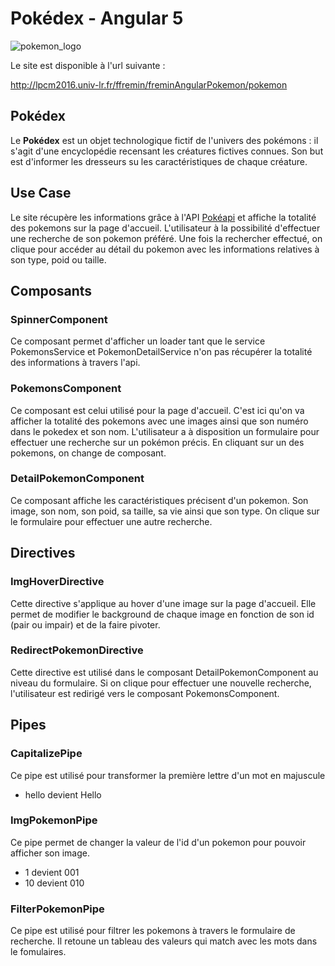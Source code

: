 # Pokédex - Angular 5

![pokemon_logo](https://upload.wikimedia.org/wikipedia/commons/thumb/9/98/International_Pok%C3%A9mon_logo.svg/2000px-International_Pok%C3%A9mon_logo.svg.png)

Le site est disponible à l'url suivante : 

http://lpcm2016.univ-lr.fr/ffremin/freminAngularPokemon/pokemon

## Pokédex

Le **Pokédex** est un objet technologique fictif de l'univers des pokémons : il s'agit d'une encyclopédie recensant les créatures fictives connues. Son but est d'informer les dresseurs su les caractéristiques de chaque créature.



## Use Case

Le site récupère les informations grâce à l'API  [Pokéapi](https://pokeapi.co/) et affiche la totalité des pokemons sur la page d'accueil. L'utilisateur à la possibilité d'effectuer une recherche de son pokemon préféré. Une fois la rechercher effectué, on clique pour accéder au détail du pokemon avec les informations relatives à son type, poid ou taille.



## Composants

### SpinnerComponent

Ce composant permet d'afficher un loader tant que le service PokemonsService et PokemonDetailService  n'on pas récupérer la totalité des informations à travers l'api.

### PokemonsComponent

Ce composant est celui utilisé pour la page d'accueil. C'est ici qu'on va afficher la totalité des pokemons avec une images ainsi que son numéro dans le pokedex et son nom. L'utilisateur a à disposition un formulaire pour effectuer une recherche sur un pokémon précis. En cliquant sur un des pokemons, on change de composant.

### DetailPokemonComponent

Ce composant affiche les caractéristiques précisent d'un pokemon. Son image, son nom, son poid, sa taille, sa vie ainsi que son type. On clique sur le formulaire pour effectuer une autre recherche.



## Directives

### ImgHoverDirective

Cette directive s'applique au hover d'une image sur la page d'accueil. Elle permet de modifier le background de chaque image en fonction de son id (pair ou impair) et de la faire pivoter.

### RedirectPokemonDirective

Cette directive est utilisé dans le composant DetailPokemonComponent au niveau du formulaire. Si on clique pour effectuer une nouvelle recherche, l'utilisateur est redirigé vers le composant PokemonsComponent.



## Pipes

### CapitalizePipe

Ce pipe est utilisé pour transformer la première lettre d'un mot en majuscule 

- hello devient Hello

### ImgPokemonPipe

Ce pipe permet de changer la valeur de l'id d'un pokemon pour pouvoir afficher son image. 

- 1 devient 001
- 10 devient 010

### FilterPokemonPipe

Ce pipe est utilisé pour filtrer les pokemons à travers le formulaire de recherche. Il retoune un tableau des valeurs qui match avec les mots dans le fomulaires.





